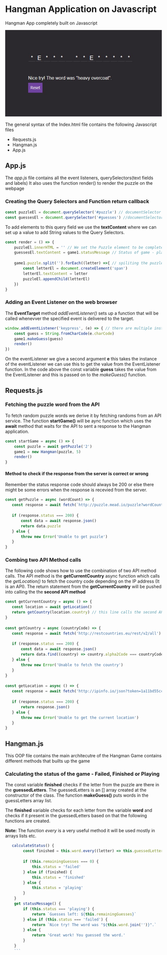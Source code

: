 # Hangman Application on Javascript
 Hangman App completely built on Javascript 
 
 <img src="images/cover.jpg">
 
 
The general syntax of the Index.html file contains the following Javascript files 

- Requests.js
- Hangman.js
- App.js



## App.js
The *app.js* file contains all the event listeners, querySelectors(text fields and labels)
It also uses the function render() to render the puzzle on the webpage 

### Creating the Query Selectors and Function return callback 
```javascript
const puzzleEl = document.querySelector('#puzzle') // documentSelector for puzzles i.e A_B__D_E
const guessesEl = document.querySelector('#guesses') //documentSelector for guesses made

```
To add elements to this query field we use the **textContent** where we can set up a value to add String values 
to the Query Selectors.
```javascript
const render = () => {
    puzzleEl.innerHTML = '' // We set the Puzzle element to be completely empty 
    guessesEl.textContent = game1.statusMessage // Status of game - playing, won , game over

    game1.puzzle.split('').forEach((letter) =>{ // spiliting the puzzle words into different sets of words
        const letterEl = document.createElement('span')
        letterEl.textContent = letter
        puzzleEl.appendChild(letterEl)
    }) 
}


```

### Adding an Event Listener on the web browser
The **EventTarget** method *addEventListener()* sets up a function that will be called whenevver the specified event is delivered to the target.

```javascript
window.addEventListener('keypress', (e) => { // there are multiple instances of the eventListener not just keypress 
    const guess = String.fromCharCode(e.charCode)
    game1.makeGuess(guess)
    render()
})
```
On the eventListener we give a second argument **e** this takes the instance of the eventListener we can use this to get the value from the EventListener function. In the code above the const variable **guess** takes the value from the EventListener and this is passed on to the *makeGuess()* function.

## Requests.js

### Fetching the puzzle word from the API
To fetch random puzzle words we derive it by fetching randoms from an API service. The function **startGame()** will be aync function which uses the **await** method that waits for the API to sent a response to the Hangman application. 
```javascript
const startGame = async () => {
    const puzzle = await getPuzzle('2')
    game1 = new Hangman(puzzle, 5)
    render()
}
```
#### Method to check if the response from the server is correct or wrong
Remember the status response code should always be 200 or else there might be some errors when the response is recevied from the server.

```javascript
const getPuzzle = async (wordCount) => {
   const response = await fetch(`http://puzzle.mead.io/puzzle?wordCount=${wordCount}`)
   
   if (response.status === 200) {
       const data = await response.json()
       return data.puzzle
   } else {
       throw new Error('Unable to get puzzle')
   }
}
```

### Combing two API Method calls 
The following code shows how to use the combination of two API method calls. The API method is the **getCurrentCountry** async function which calls the *getLocation()* to fetch the country code depending on the IP address (It is an API). The return statement from the **getCurrentCountry**  will be pushed into calling the the **second API method** 

```javascript 
const getCurrentCountry = async () => {
   const location = await getLocation()
   return getCountry(location.country) // this line calls the second API Method 
}

const getCountry = async (countryCode) => {
   const response = await fetch('http://restcountries.eu/rest/v2/all')

   if (response.status === 200) {
       const data = await response.json()
       return data.find((country) => country.alpha2Code === countryCode)
   } else {
       throw new Error('Unable to fetch the country')
   }
}

const getLocation = async () => {
   const response = await fetch('http://ipinfo.io/json?token=1a11bd55cc8f9c')

   if (response.status === 200) {
       return response.json()
   } else {
       throw new Error('Unable to get the current location')
   }
}


```
## Hangman.js
This OOP file contains the main architecutre of the Hangman Game contains different methods that builts up the game

### Calculating the status of the game - Failed, Finished or Playing
 The const variable **finished** checks if the letter from the puzzle are there in the **guessedLetters**. The guessedLetters is an [] array created at the constructor of the class. The function **makeGuess()** puts words in the guessLetters array list. 
 
 The **finished** variable checks for each letter from the variable **word** and checks if it present in the guessedLetters based on that the following functions are created.
 
 **Note:** The function *every* is a very useful method it will be used mostly in arrays lists etc. 
```javascript
   calculateStatus() {
        const finished = this.word.every((letter) => this.guessedLetters.includes(letter) || letter === ' ')

        if (this.remainingGuesses === 0) {
            this.status = 'failed'
        } else if (finished) {
            this.status = 'finished'
        } else {
            this.status = 'playing'
        }
    }
    get statusMessage() {
        if (this.status === 'playing') {
            return `Guesses left: ${this.remainingGuesses}`
        } else if (this.status === 'failed') {
            return `Nice try! The word was "${this.word.join('')}".`
        } else {
            return 'Great work! You guessed the word.'
        }
    }
    ```



